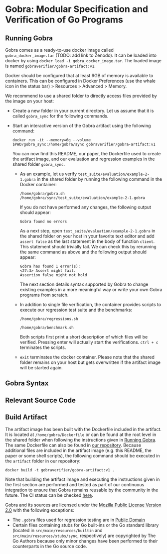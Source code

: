 # Gobra: Modular Specification and Verification of Go Programs

## Running Gobra
Gobra comes as a ready-to-use docker image called `gobra_docker_image.tar` (TODO: add link to Zenodo).
It can be loaded into docker by using `docker load -i gobra_docker_image.tar`.
The loaded image is named `gobraverifier/gobra-artifact:v1`.

Docker should be configured that at least 6GB of memory is available to containers.
This can be configured in Docker Preferences (use the whale icon in the status bar) > Resources > Advanced > Memory.

We recommend to use a shared folder to directly access files provided by the image on your host:
- Create a new folder in your current directory.
  Let us assume that it is called `gobra_sync` for the following commands.

- Start an interactive version of the Gobra artifact using the following command:
  ```commandline
  docker run -it --memory=6g --volume $PWD/gobra_sync:/home/gobra/sync gobraverifier/gobra-artifact:v1
  ```
  You can now find this README, our paper, the Dockerfile used to create the artifact image, and our evaluation and regression examples in the shared folder `gobra_sync`.
  
  - As an example, let us verify `test_suite/evaluation/example-2-1.gobra` in the shared folder by running the following command in the Docker container:
    ```commandline
    /home/gobra/gobra.sh /home/gobra/sync/test_suite/evaluation/example-2-1.gobra
    ```
    If you do not have performed any changes, the following output should appear:
    ```commandline
    Gobra found no errors
    ```
    As a next step, open `test_suite/evaluation/example-2-1.gobra` in the shared folder on your host in your favorite text editor and add `assert false` as the last statement in the body of function `client`.
    This statement should trivially fail. We can check this by rerunning the same command as above and the following output should appear:
    ```commandline
    Gobra has found 1 error(s):
    <27:3> Assert might fail. 
    Assertion false might not hold
    ```
    The next section details syntax supported by Gobra to change existing examples in a more meaningful way or write your own Gobra programs from scratch. 

  - In addition to single file verification, the container provides scripts to execute our regression test suite and the benchmarks:
    ```commandline
    /home/gobra/regressions.sh
    ```
    ```commandline
    /home/gobra/benchmark.sh
    ```
    Both scripts first print a short description of which files will be verified.
    Pressing enter will actually start the verifications.
    `ctrl + c` terminates the scripts.
    
  - `exit` terminates the docker container.
    Please note that the shared folder remains on your host but gets overwritten if the artifact image will be started again.

## Gobra Syntax

## Relevant Source Code

## Build Artifact
The artifact image has been built with the Dockerfile included in the artifact.
It is located at `/home/gobra/Dockerfile` or can be found at the root level in the shared folder when following the instructions given in [Running Gobra](#running-gobra).
The same Dockerfile can also be found in [our repository](https://github.com/viperproject/gobra/tree/master/artifact).
Because additional files are included in the artifact image (e.g. this README, the paper or some shell scripts), the following command should be executed in the `artifact` folder in our repository:
```commandline
docker build -t gobraverifier/gobra-artifact:v1 .
```
Note that building the artifact image and executing the instructions given in the first section are performed and tested as part of our continuous integration to ensure that Gobra remains reusable by the community in the future.
The CI status can be checked [here](https://github.com/viperproject/gobra/actions?query=workflow%3Aartifact+branch%3Amaster).

Gobra and its sources are licensed under the [Mozilla Public License Version 2.0](http://www.mozilla.org/MPL/2.0/) with the following exceptions:
- The `.gobra` files used for regression testing are in [Public Domain](http://creativecommons.org/publicdomain/zero/1.0/)
- Certain files containing stubs for Go built-ins or the Go standard library (located in `src/main/resources/builtin` and `src/main/resources/stubs/sync`, respectively) are copyrighted by The Go Authors because only minor changes have been performed to their counterparts in the Go source code.
